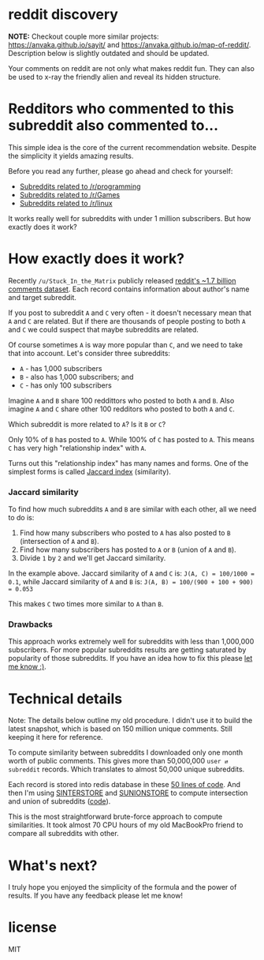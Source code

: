 # reddit discovery

**NOTE:** Checkout couple more similar projects: https://anvaka.github.io/sayit/ and https://anvaka.github.io/map-of-reddit/. Description below is slightly outdated and should be updated.

Your comments on reddit are not only what makes reddit fun. They can also be
used to x-ray the friendly alien and reveal its hidden structure.

# Redditors who commented to this subreddit also commented to...

This simple idea is the core of the current recommendation website. Despite
the simplicity it yields amazing results.

Before you read any further, please go ahead and check for yourself:

* [Subreddits related to /r/programming](//anvaka.github.io/redsim/#?q=programming)
* [Subreddits related to /r/Games](//anvaka.github.io/redsim/#?q=Games)
* [Subreddits related to /r/linux](//anvaka.github.io/redsim/#?q=linux)

It works really well for subreddits with under 1 million subscribers. But how
exactly does it work?

# How exactly does it work?

Recently `/u/Stuck_In_the_Matrix` publicly released [reddit's ~1.7 billion comments dataset](https://www.reddit.com/r/datasets/comments/3bxlg7/i_have_every_publicly_available_reddit_comment/).
Each record contains information about author's name and target subreddit.

If you post to subreddit `A` and `C` very often - it doesn't necessary mean that
`A` and `C` are related. But if there are thousands of people posting to both
`A` and `C` we could suspect that maybe subreddits are related.

Of course sometimes `A` is way more popular than `C`, and we need to take that
into account. Let's consider three subreddits:

* `A` - has 1,000 subscribers
* `B` - also has 1,000 subscribers; and
* `C` - has only 100 subscribers

Imagine `A` and `B` share 100 reddittors who posted to both `A` and `B`.
Also imagine `A` and `C` share other 100 redditors who posted to both `A`
and `C`.

Which subreddit is more related to `A`? Is it `B` or `C`?

Only 10% of `B` has posted to `A`. While 100% of `C` has posted to `A`.
This means `C` has very high "relationship index" with `A`.

Turns out this "relationship index" has many names and forms. One of the
simplest forms is called [Jaccard index](https://en.wikipedia.org/wiki/Jaccard_index) (similarity).

### Jaccard similarity

To find how much subreddits `A` and `B` are similar with each other, all we need to do is:

1. Find how many subscribers who posted to `A` has also posted to `B` (intersection of `A` and `B`).
2. Find how many subscribers has posted to `A` or `B` (union of `A` and `B`).
3. Divide `1` by `2` and we'll get Jaccard similarity.

In the example above. Jaccard similarity of `A` and `C` is: `J(A, C) = 100/1000 = 0.1`,
while Jaccard similarity of `A` and `B` is: `J(A, B) = 100/(900 + 100 + 900) = 0.053`

This makes `C` two times more similar to `A` than `B`.

### Drawbacks

This approach works extremely well for subreddits with less than 1,000,000 subscribers.
For more popular subreddits results are getting saturated by popularity of those
subreddits. If you have an idea how to fix this please [let me know :)](https://github.com/anvaka/redsim/issues/new).

# Technical details

Note: The details below outline my old procedure. I didn't use it to build
the latest snapshot, which is based on 150 million unique comments. Still keeping
it here for reference.

To compute similarity between subreddits I downloaded only one month worth of
public comments. This gives more than 50,000,000 `user ⇄ subreddit` records.
Which translates to almost 50,000 unique subreddits.

Each record is stored into redis database in these [50 lines of code](https://github.com/anvaka/reddata/blob/db6489e60b96bf3b1d1ef841786b5cd45708fe28/lib/redisClient.js#L81).
And then I'm using [SINTERSTORE](http://redis.io/commands/sinterstore) and
[SUNIONSTORE](http://redis.io/commands/sunionstore) to compute intersection
and union of subreddits ([code](https://github.com/anvaka/reddata/blob/db6489e60b96bf3b1d1ef841786b5cd45708fe28/lib/redisClient.js#L81)). 

This is the most straightforward brute-force approach to compute similarities.
It took almost 70 CPU hours of my old MacBookPro friend to compare all subreddits
with other.

# What's next?

I truly hope you enjoyed the simplicity of the formula and the power of results.
If you have any feedback please let me know!

# license

MIT
